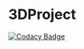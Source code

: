 # 3DProject

[![Codacy Badge](https://api.codacy.com/project/badge/Grade/633d60ca4ab54b6d9405531e01ec3862)](https://app.codacy.com/manual/RaniArraf/3D-model-Binary-Vision?utm_source=github.com&utm_medium=referral&utm_content=RaniArraf/3D-model-Binary-Vision&utm_campaign=Badge_Grade_Dashboard)